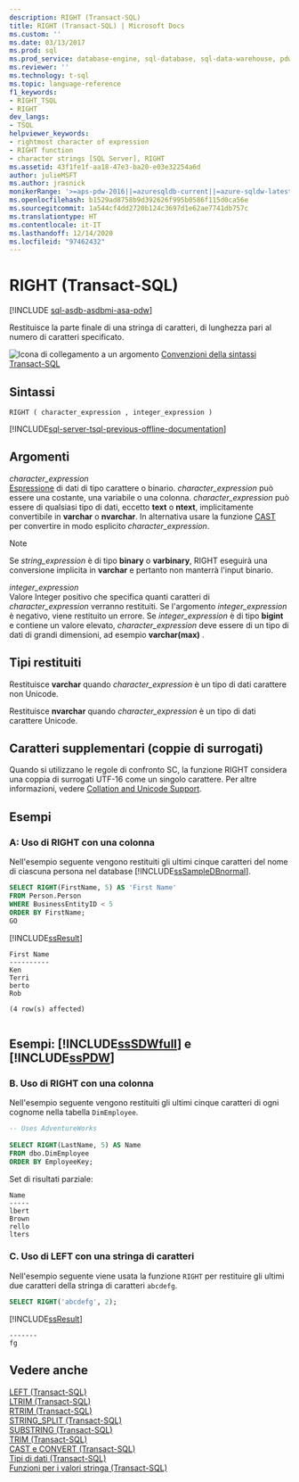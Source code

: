 ```yaml
---
description: RIGHT (Transact-SQL)
title: RIGHT (Transact-SQL) | Microsoft Docs
ms.custom: ''
ms.date: 03/13/2017
ms.prod: sql
ms.prod_service: database-engine, sql-database, sql-data-warehouse, pdw
ms.reviewer: ''
ms.technology: t-sql
ms.topic: language-reference
f1_keywords:
- RIGHT_TSQL
- RIGHT
dev_langs:
- TSQL
helpviewer_keywords:
- rightmost character of expression
- RIGHT function
- character strings [SQL Server], RIGHT
ms.assetid: 43f1fe1f-aa18-47e3-ba20-e03e32254a6d
author: julieMSFT
ms.author: jrasnick
monikerRange: '>=aps-pdw-2016||=azuresqldb-current||=azure-sqldw-latest||>=sql-server-2016||>=sql-server-linux-2017||=azuresqldb-mi-current'
ms.openlocfilehash: b1529ad8758b9d392626f995b0586f115d0ca56e
ms.sourcegitcommit: 1a544cf4dd2720b124c3697d1e62ae7741db757c
ms.translationtype: HT
ms.contentlocale: it-IT
ms.lasthandoff: 12/14/2020
ms.locfileid: "97462432"
---
```

# <a name="right-transact-sql"></a>RIGHT (Transact-SQL)
[!INCLUDE [sql-asdb-asdbmi-asa-pdw](../../includes/applies-to-version/sql-asdb-asdbmi-asa-pdw.md)]

  Restituisce la parte finale di una stringa di caratteri, di lunghezza pari al numero di caratteri specificato.  
  
 ![Icona di collegamento a un argomento](../../database-engine/configure-windows/media/topic-link.gif "Icona di collegamento a un argomento") [Convenzioni della sintassi Transact-SQL](../../t-sql/language-elements/transact-sql-syntax-conventions-transact-sql.md)  
  
## <a name="syntax"></a>Sintassi  
  
```syntaxsql
RIGHT ( character_expression , integer_expression )  
```  
  
[!INCLUDE[sql-server-tsql-previous-offline-documentation](../../includes/sql-server-tsql-previous-offline-documentation.md)]

## <a name="arguments"></a>Argomenti
 *character_expression*  
 [Espressione](../../t-sql/language-elements/expressions-transact-sql.md) di dati di tipo carattere o binario. *character_expression* può essere una costante, una variabile o una colonna. *character_expression* può essere di qualsiasi tipo di dati, eccetto **text** o **ntext**, implicitamente convertibile in **varchar** o **nvarchar**. In alternativa usare la funzione [CAST](../../t-sql/functions/cast-and-convert-transact-sql.md) per convertire in modo esplicito *character_expression*.  
   
> [!NOTE]  
> Se *string_expression* è di tipo **binary** o **varbinary**, RIGHT eseguirà una conversione implicita in **varchar** e pertanto non manterrà l'input binario.  
  
 *integer_expression*  
 Valore Integer positivo che specifica quanti caratteri di *character_expression* verranno restituiti. Se l'argomento *integer_expression* è negativo, viene restituito un errore. Se *integer_expression* è di tipo **bigint** e contiene un valore elevato, *character_expression* deve essere di un tipo di dati di grandi dimensioni, ad esempio **varchar(max)** .  
  
## <a name="return-types"></a>Tipi restituiti  
 Restituisce **varchar** quando *character_expression* è un tipo di dati carattere non Unicode.  
  
 Restituisce **nvarchar** quando *character_expression* è un tipo di dati carattere Unicode.  
  
## <a name="supplementary-characters-surrogate-pairs"></a>Caratteri supplementari (coppie di surrogati)  
 Quando si utilizzano le regole di confronto SC, la funzione RIGHT considera una coppia di surrogati UTF-16 come un singolo carattere. Per altre informazioni, vedere [Collation and Unicode Support](../../relational-databases/collations/collation-and-unicode-support.md).  
  
## <a name="examples"></a>Esempi  
  
### <a name="a-using-right-with-a-column"></a>A: Uso di RIGHT con una colonna  
 Nell'esempio seguente vengono restituiti gli ultimi cinque caratteri del nome di ciascuna persona nel database [!INCLUDE[ssSampleDBnormal](../../includes/sssampledbnormal-md.md)].  
  
```sql  
SELECT RIGHT(FirstName, 5) AS 'First Name'  
FROM Person.Person  
WHERE BusinessEntityID < 5  
ORDER BY FirstName;  
GO  
```  
  
 [!INCLUDE[ssResult](../../includes/ssresult-md.md)]  
  
```  
First Name  
----------  
Ken  
Terri  
berto  
Rob  
  
(4 row(s) affected)  
  
```  
  
## <a name="examples-sssdwfull-and-sspdw"></a>Esempi: [!INCLUDE[ssSDWfull](../../includes/sssdwfull-md.md)] e [!INCLUDE[ssPDW](../../includes/sspdw-md.md)]  
  
### <a name="b-using-right-with-a-column"></a>B. Uso di RIGHT con una colonna  
 Nell'esempio seguente vengono restituiti gli ultimi cinque caratteri di ogni cognome nella tabella `DimEmployee`.  
  
```sql  
-- Uses AdventureWorks  
  
SELECT RIGHT(LastName, 5) AS Name  
FROM dbo.DimEmployee  
ORDER BY EmployeeKey;  
```  
  
 Set di risultati parziale:  
  
 ```
Name
-----
lbert
Brown
rello
lters
 ```  
  
### <a name="c-using-right-with-a-character-string"></a>C. Uso di LEFT con una stringa di caratteri  
 Nell'esempio seguente viene usata la funzione `RIGHT` per restituire gli ultimi due caratteri della stringa di caratteri `abcdefg`.  
  
```sql  
SELECT RIGHT('abcdefg', 2); 
```  
  
 [!INCLUDE[ssResult](../../includes/ssresult-md.md)]  
  
```
-------  
fg
```  
  
## <a name="see-also"></a>Vedere anche  
 [LEFT &#40;Transact-SQL&#41;](../../t-sql/functions/left-transact-sql.md)  
 [LTRIM &#40;Transact-SQL&#41;](../../t-sql/functions/ltrim-transact-sql.md)  
 [RTRIM &#40;Transact-SQL&#41;](../../t-sql/functions/rtrim-transact-sql.md)  
 [STRING_SPLIT &#40;Transact-SQL&#41;](../../t-sql/functions/string-split-transact-sql.md)  
 [SUBSTRING &#40;Transact-SQL&#41;](../../t-sql/functions/substring-transact-sql.md)  
 [TRIM &#40;Transact-SQL&#41;](../../t-sql/functions/trim-transact-sql.md)  
 [CAST e CONVERT &#40;Transact-SQL&#41;](../../t-sql/functions/cast-and-convert-transact-sql.md)   
 [Tipi di dati &#40;Transact-SQL&#41;](../../t-sql/data-types/data-types-transact-sql.md)   
 [Funzioni per i valori stringa &#40;Transact-SQL&#41;](../../t-sql/functions/string-functions-transact-sql.md)  
  
  

